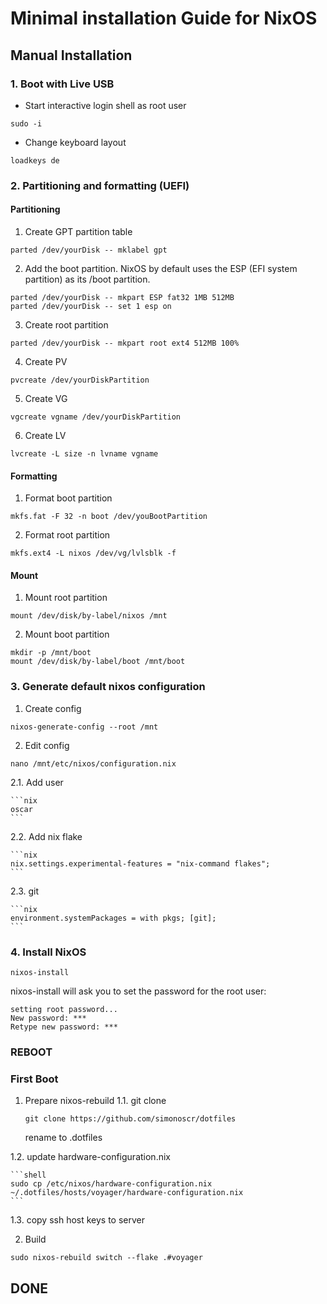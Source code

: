 # Minimal installation Guide for NixOS

## Manual Installation

### 1. Boot with Live USB

- Start interactive login shell as root user

```shell
sudo -i
```

- Change keyboard layout

```shell
loadkeys de
```

### 2. Partitioning and formatting (UEFI)

#### Partitioning

1. Create GPT partition table

```shell
parted /dev/yourDisk -- mklabel gpt
```

2. Add the boot partition. NixOS by default uses the ESP (EFI system partition) as its /boot partition.

```shell
parted /dev/yourDisk -- mkpart ESP fat32 1MB 512MB
parted /dev/yourDisk -- set 1 esp on
```

3. Create root partition

```shell
parted /dev/yourDisk -- mkpart root ext4 512MB 100%
```

4. Create PV

```shell
pvcreate /dev/yourDiskPartition
```

5. Create VG

```shell
vgcreate vgname /dev/yourDiskPartition
```

6. Create LV

```shell
lvcreate -L size -n lvname vgname
```

#### Formatting

1. Format boot partition

```shell
mkfs.fat -F 32 -n boot /dev/youBootPartition
```

2. Format root partition

```shell
mkfs.ext4 -L nixos /dev/vg/lvlsblk -f
```

#### Mount

1. Mount root partition

```shell
mount /dev/disk/by-label/nixos /mnt
```

2. Mount boot partition

```shell
mkdir -p /mnt/boot
mount /dev/disk/by-label/boot /mnt/boot
```


### 3. Generate default nixos configuration

1. Create config

```shell
nixos-generate-config --root /mnt
```

2. Edit config

```shell
nano /mnt/etc/nixos/configuration.nix
```

  2.1. Add user

    ```nix
    oscar
    ```

  2.2. Add nix flake

    ```nix
    nix.settings.experimental-features = "nix-command flakes";
    ```

  2.3. git

    ```nix
    environment.systemPackages = with pkgs; [git];
    ```

### 4. Install NixOS

```shell
nixos-install
```

nixos-install will ask you to set the password for the root user:

```shell
setting root password...
New password: ***
Retype new password: ***
```

### REBOOT

### First Boot

1. Prepare nixos-rebuild
  1.1. git clone

    ```shell
    git clone https://github.com/simonoscr/dotfiles
    ```

    rename to .dotfiles

  1.2. update hardware-configuration.nix

    ```shell
    sudo cp /etc/nixos/hardware-configuration.nix ~/.dotfiles/hosts/voyager/hardware-configuration.nix
    ```

  1.3. copy ssh host keys to server

2. Build

```shell
sudo nixos-rebuild switch --flake .#voyager
```

## DONE
